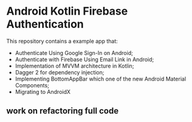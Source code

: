 # Android Kotlin Firebase Authentication 

This repository contains a example app that:
  - Authenticate Using Google Sign-In on Android;
  - Authenticate with Firebase Using Email Link in Android;
  - Implementation of MVVM architecture in Kotlin;
  - Dagger 2 for dependency injection;
  - Implementing BottomAppBar which one of the new Android Material Components;
  - Migrating to AndroidX 

## work on refactoring full code
